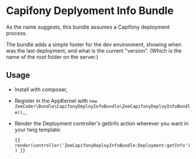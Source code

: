 Capifony Deplyoment Info Bundle
===============================

As the name suggests, this bundle assumes a Capifony deployment process.

The bundle adds a simple footer for the dev environment, showing when was the last deployment, and what is the current "version". (Which is the name of the root folder on the server.)

Usage
-----
 - Install with composer,
 - Register in the AppKernel with `new ZeeCoder\Bundle\CapifonyDeployInfoBundle\ZeeCapifonyDeployInfoBundle(),`,
 - Render the Deployment controller's getInfo action wherever you want in your twig template:
  
   `{{ render(controller('ZeeCapifonyDeployInfoBundle:Deployment:getInfo')) }}`
